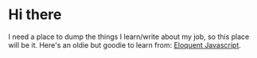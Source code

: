 # Hi there

I need a place to dump the things I learn/write about my job, so this place will be it. Here's an oldie but goodie to learn from: [Eloquent Javascript](http://eloquentjavascript.net).